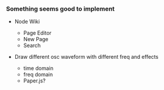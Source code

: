 ### Something seems good to implement

- Node Wiki
    - Page Editor
    - New Page
    - Search

- Draw different osc waveform with different freq and effects
    - time domain
    - freq domain
    - Paper.js?
